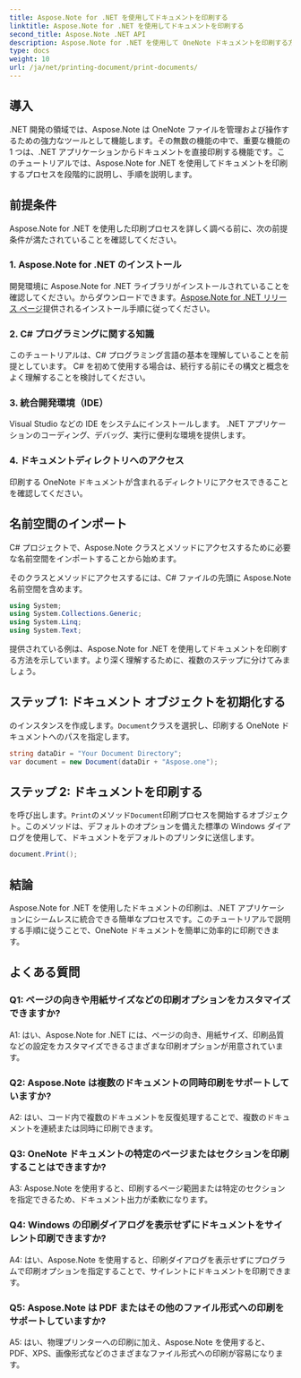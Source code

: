 ```yaml
---
title: Aspose.Note for .NET を使用してドキュメントを印刷する
linktitle: Aspose.Note for .NET を使用してドキュメントを印刷する
second_title: Aspose.Note .NET API
description: Aspose.Note for .NET を使用して OneNote ドキュメントを印刷する方法を学習します。 .NET アプリケーションにシームレスに統合するためのステップバイステップのガイド。
type: docs
weight: 10
url: /ja/net/printing-document/print-documents/
---
```

## 導入

.NET 開発の領域では、Aspose.Note は OneNote ファイルを管理および操作するための強力なツールとして機能します。その無数の機能の中で、重要な機能の 1 つは、.NET アプリケーションからドキュメントを直接印刷する機能です。このチュートリアルでは、Aspose.Note for .NET を使用してドキュメントを印刷するプロセスを段階的に説明し、手順を説明します。

## 前提条件

Aspose.Note for .NET を使用した印刷プロセスを詳しく調べる前に、次の前提条件が満たされていることを確認してください。

### 1. Aspose.Note for .NET のインストール

開発環境に Aspose.Note for .NET ライブラリがインストールされていることを確認してください。からダウンロードできます。[Aspose.Note for .NET リリース ページ](https://releases.aspose.com/note/net/)提供されるインストール手順に従ってください。

### 2. C# プログラミングに関する知識

このチュートリアルは、C# プログラミング言語の基本を理解していることを前提としています。 C# を初めて使用する場合は、続行する前にその構文と概念をよく理解することを検討してください。

### 3. 統合開発環境（IDE）

Visual Studio などの IDE をシステムにインストールします。 .NET アプリケーションのコーディング、デバッグ、実行に便利な環境を提供します。

### 4. ドキュメントディレクトリへのアクセス

印刷する OneNote ドキュメントが含まれるディレクトリにアクセスできることを確認してください。

## 名前空間のインポート

C# プロジェクトで、Aspose.Note クラスとメソッドにアクセスするために必要な名前空間をインポートすることから始めます。

そのクラスとメソッドにアクセスするには、C# ファイルの先頭に Aspose.Note 名前空間を含めます。

```csharp
using System;
using System.Collections.Generic;
using System.Linq;
using System.Text;
```

提供されている例は、Aspose.Note for .NET を使用してドキュメントを印刷する方法を示しています。より深く理解するために、複数のステップに分けてみましょう。

## ステップ 1: ドキュメント オブジェクトを初期化する

のインスタンスを作成します。`Document`クラスを選択し、印刷する OneNote ドキュメントへのパスを指定します。

```csharp
string dataDir = "Your Document Directory";
var document = new Document(dataDir + "Aspose.one");
```

## ステップ 2: ドキュメントを印刷する

を呼び出します。`Print`のメソッド`Document`印刷プロセスを開始するオブジェクト。このメソッドは、デフォルトのオプションを備えた標準の Windows ダイアログを使用して、ドキュメントをデフォルトのプリンタに送信します。

```csharp
document.Print();
```

## 結論

Aspose.Note for .NET を使用したドキュメントの印刷は、.NET アプリケーションにシームレスに統合できる簡単なプロセスです。このチュートリアルで説明する手順に従うことで、OneNote ドキュメントを簡単に効率的に印刷できます。

## よくある質問

### Q1: ページの向きや用紙サイズなどの印刷オプションをカスタマイズできますか?

A1: はい、Aspose.Note for .NET には、ページの向き、用紙サイズ、印刷品質などの設定をカスタマイズできるさまざまな印刷オプションが用意されています。

### Q2: Aspose.Note は複数のドキュメントの同時印刷をサポートしていますか?

A2: はい、コード内で複数のドキュメントを反復処理することで、複数のドキュメントを連続または同時に印刷できます。

### Q3: OneNote ドキュメントの特定のページまたはセクションを印刷することはできますか?

A3: Aspose.Note を使用すると、印刷するページ範囲または特定のセクションを指定できるため、ドキュメント出力が柔軟になります。

### Q4: Windows の印刷ダイアログを表示せずにドキュメントをサイレント印刷できますか?

A4: はい、Aspose.Note を使用すると、印刷ダイアログを表示せずにプログラムで印刷オプションを指定することで、サイレントにドキュメントを印刷できます。

### Q5: Aspose.Note は PDF またはその他のファイル形式への印刷をサポートしていますか?

A5: はい、物理プリンターへの印刷に加え、Aspose.Note を使用すると、PDF、XPS、画像形式などのさまざまなファイル形式への印刷が容易になります。